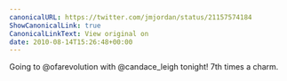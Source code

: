 ```yaml
---
canonicalURL: https://twitter.com/jmjordan/status/21157574184
ShowCanonicalLink: true
CanonicalLinkText: View original on
date: 2010-08-14T15:26:48+00:00
---
```

Going to @ofarevolution with @candace_leigh tonight! 7th times a charm.